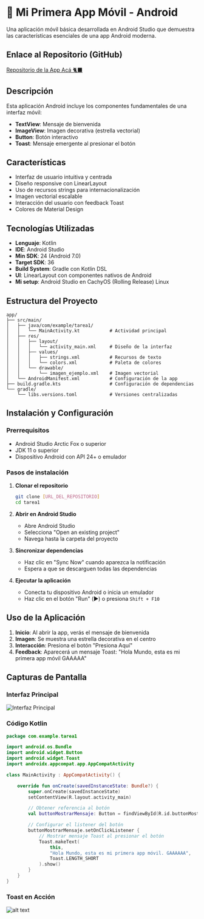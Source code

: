 # 📱 Mi Primera App Móvil - Android

Una aplicación móvil básica desarrollada en Android Studio que demuestra las características esenciales de una app Android moderna.

## Enlace al Repositorio (GitHub)
[Repositorio de la App Acá 🐈‍⬛](https://github.com/davidmanueldev/app-movil-basica-kotlin-unifranz)

## Descripción

Esta aplicación Android incluye los componentes fundamentales de una interfaz móvil:
- **TextView**: Mensaje de bienvenida
- **ImageView**: Imagen decorativa (estrella vectorial)
- **Button**: Botón interactivo
- **Toast**: Mensaje emergente al presionar el botón

## Características

- Interfaz de usuario intuitiva y centrada
- Diseño responsive con LinearLayout
- Uso de recursos strings para internacionalización
- Imagen vectorial escalable
- Interacción del usuario con feedback Toast
- Colores de Material Design

## Tecnologías Utilizadas

- **Lenguaje**: Kotlin
- **IDE**: Android Studio
- **Min SDK**: 24 (Android 7.0)
- **Target SDK**: 36
- **Build System**: Gradle con Kotlin DSL
- **UI**: LinearLayout con componentes nativos de Android
- **Mi setup**: Android Studio en CachyOS (Rolling Release) Linux 

## Estructura del Proyecto

```
app/
├── src/main/
│   ├── java/com/example/tarea1/
│   │   └── MainActivity.kt           # Actividad principal
│   ├── res/
│   │   ├── layout/
│   │   │   └── activity_main.xml     # Diseño de la interfaz
│   │   ├── values/
│   │   │   ├── strings.xml           # Recursos de texto
│   │   │   └── colors.xml            # Paleta de colores
│   │   └── drawable/
│   │       └── imagen_ejemplo.xml    # Imagen vectorial
│   └── AndroidManifest.xml           # Configuración de la app
├── build.gradle.kts                  # Configuración de dependencias
└── gradle/
    └── libs.versions.toml            # Versiones centralizadas
```

##  Instalación y Configuración

### Prerrequisitos
- Android Studio Arctic Fox o superior
- JDK 11 o superior
- Dispositivo Android con API 24+ o emulador

### Pasos de instalación

1. **Clonar el repositorio**
   ```bash
   git clone [URL_DEL_REPOSITORIO]
   cd tarea1
   ```

2. **Abrir en Android Studio**
   - Abre Android Studio
   - Selecciona "Open an existing project"
   - Navega hasta la carpeta del proyecto

3. **Sincronizar dependencias**
   - Haz clic en "Sync Now" cuando aparezca la notificación
   - Espera a que se descarguen todas las dependencias

4. **Ejecutar la aplicación**
   - Conecta tu dispositivo Android o inicia un emulador
   - Haz clic en el botón "Run" (▶️) o presiona `Shift + F10`

##  Uso de la Aplicación

1. **Inicio**: Al abrir la app, verás el mensaje de bienvenida
2. **Imagen**: Se muestra una estrella decorativa en el centro
3. **Interacción**: Presiona el botón "Presiona Aquí"
4. **Feedback**: Aparecerá un mensaje Toast: "Hola Mundo, esta es mi primera app móvil GAAAAA"

##  Capturas de Pantalla

### Interfaz Principal
![Interfaz Principal](image.png)

### Código Kotlin
```kotlin
package com.example.tarea1

import android.os.Bundle
import android.widget.Button
import android.widget.Toast
import androidx.appcompat.app.AppCompatActivity

class MainActivity : AppCompatActivity() {

    override fun onCreate(savedInstanceState: Bundle?) {
        super.onCreate(savedInstanceState)
        setContentView(R.layout.activity_main)

        // Obtener referencia al botón
        val buttonMostrarMensaje: Button = findViewById(R.id.buttonMostrarMensaje)

        // Configurar el listener del botón
        buttonMostrarMensaje.setOnClickListener {
            // Mostrar mensaje Toast al presionar el botón
            Toast.makeText(
                this,
                "Hola Mundo, esta es mi primera app móvil. GAAAAAA",
                Toast.LENGTH_SHORT
            ).show()
        }
    }
}
```

### Toast en Acción
![alt text](image-1.png)